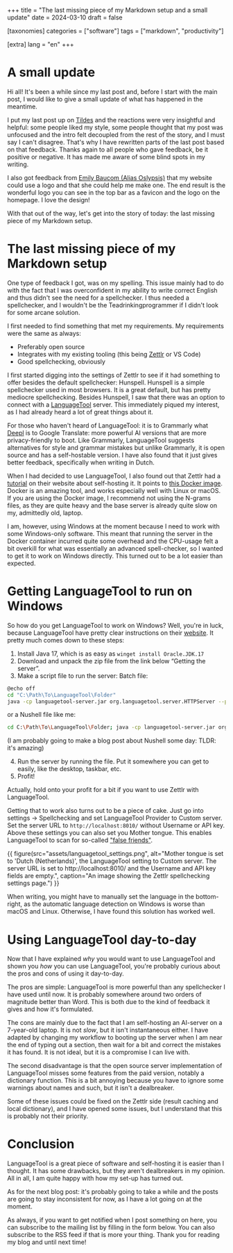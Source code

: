 +++
title = "The last missing piece of my Markdown setup and a small update"
date = 2024-03-10
draft = false

[taxonomies]
categories = ["software"]
tags = ["markdown", "productivity"]

[extra]
lang = "en"
+++

# A small update
Hi all! It's been a while since my last post and, before I start with the main post, I would like to give a small update of what has happened in the meantime.

I put my last post up on [Tildes](https://tildes.net/~tech/1dqs/the_markup_iceberg) and the reactions were very insightful and helpful: some people liked my style, some people thought that my post was unfocused and the intro felt decoupled from the rest of the story, and I must say I can't disagree. That's why I have rewritten parts of the last post based on that feedback. Thanks again to all people who gave feedback, be it positive or negative. It has made me aware of some blind spots in my writing. 

I also got feedback from [Emily Baucom (Alias Oslypsis)](https://emilybau.com/) that my website could use a logo and that she could help me make one. The end result is the wonderful logo you can see in the top bar as a favicon and the logo on the homepage. I love the design!

With that out of the way, let's get into the story of today: the last missing piece of my Markdown setup.

# The last missing piece of my Markdown setup
One type of feedback I got, was on my spelling. This issue mainly had to do with the fact that I was overconfident in my ability to write correct English and thus didn't see the need for a spellchecker. I thus needed a spellchecker, and I wouldn't be the Teadrinkingprogrammer if I didn't look for some arcane solution.

I first needed to find something that met my requirements. My requirements were the same as always:
- Preferably open source
- Integrates with my existing tooling (this being [Zettlr](https://www.zettlr.com/) or VS Code)
- Good spellchecking, obviously

I first started digging into the settings of Zettlr to see if it had something to offer besides the default spellchecker: Hunspell. Hunspell is a simple spellchecker used in most browsers. It is a great default, but has pretty mediocre spellchecking. Besides Hunspell, I saw that there was an option to connect with a [LanguageTool](https://languagetool.org/) server. This immediately piqued my interest, as I had already heard a lot of great things about it.

For those who haven't heard of LanguageTool: it is to Grammarly what [Deepl](https://www.deepl.com/translator) is to Google Translate: more powerful AI versions that are more privacy-friendly to boot. Like Grammarly, LanguageTool suggests alternatives for style and grammar mistakes but unlike Grammarly, it is open source and has a self-hostable version. I have also found that it just gives better feedback, specifically when writing in Dutch.

When I had decided to use LanguageTool, I also found out that Zettlr had a [tutorial](https://docs.zettlr.com/en/guides/languagetool-local/) on their website about self-hosting it. It points to [this Docker image](https://github.com/silvio/docker-languagetool). Docker is an amazing tool, and works especially well with Linux or macOS. If you are using the Docker image, I recommend not using the N-grams files, as they are quite heavy and the base server is already quite slow on my, admittedly old, laptop.

I am, however, using Windows at the moment because I need to work with some Windows-only software. This meant that running the server in the Docker container incurred quite some overhead and the CPU-usage felt a bit overkill for what was essentially an advanced spell-checker, so I wanted to get it to work on Windows directly. This turned out to be a lot easier than expected.

# Getting LanguageTool to run on Windows
So how do you get LanguageTool to work on Windows? Well, you're in luck, because LanguageTool have pretty clear instructions on their [website](https://dev.languagetool.org/http-server). 
It pretty much comes down to these steps:
1. Install Java 17, which is as easy as `winget install Oracle.JDK.17`
2. Download and unpack the zip file from the link below “Getting the server”.
3. Make a script file to run the server:
Batch file:
```sh
@echo off
cd "C:\Path\To\LanguageTool\Folder"
java -cp languagetool-server.jar org.languagetool.server.HTTPServer --port 8010 --public --config server.properties
```
or a Nushell file like me:
```sh
cd C:\Path\To\LanguageTool\Folder; java -cp languagetool-server.jar org.languagetool.server.HTTPServer --port 8010 --public --config server.properties
```
(I am probably going to make a blog post about Nushell some day: TLDR: it's amazing)

4. Run the server by running the file. Put it somewhere you can get to easily, like the desktop, taskbar, etc.
5. Profit!

Actually, hold onto your profit for a bit if you want to use Zettlr with LanguageTool. 

Getting that to work also turns out to be a piece of cake. Just go into settings → Spellchecking and set LanguageTool Provider to Custom server. Set the server URL to `http://localhost:8010/` without Username or API key. Above these settings you can also set you Mother tongue. This enables LanguageTool to scan for so-called ["false friends"](https://en.wikipedia.org/wiki/False_friend).

{{ figure(src="assets/languagetool_settings.png", alt="Mother tongue is set to 'Dutch (Netherlands)', the LanguageTool setting to Custom server. The server URL is set to http://localhost:8010/ and the Username and API key fields are empty.", caption="An image showing the Zettlr spellchecking settings page.") }}

When writing, you might have to manually set the language in the bottom-right, as the automatic language detection on Windows is worse than macOS and Linux. Otherwise, I have found this solution has worked well.

# Using LanguageTool day-to-day
Now that I have explained _why_ you would want to use LanguageTool and shown you _how_ you can use LanguageTool, you're probably curious about the pros and cons of using it day-to-day.

The pros are simple: LanguageTool is more powerful than any spellchecker I have used until now. It is probably somewhere around two orders of magnitude better than Word. This is both due to the kind of feedback it gives and how it's formulated.

The cons are mainly due to the fact that I am self-hosting an AI-server on a 7-year-old laptop. It is not _slow_, but it isn't instantaneous either. I have adapted by changing my workflow to booting up the server when I am near the end of typing out a section, then wait for a bit and correct the mistakes it has found. It is not ideal, but it is a compromise I can live with.

The second disadvantage is that the open source server implementation of LanguageTool misses some features from the paid version, notably a dictionary function. This is a bit annoying because you have to ignore some warnings about names and such, but it isn't a dealbreaker.

Some of these issues could be fixed on the Zettlr side (result caching and local dictionary), and I have opened some issues, but I understand that this is probably not their priority.

# Conclusion
LanguageTool is a great piece of software and self-hosting it is easier than I thought. It has some drawbacks, but they aren't dealbreakers in my opinion. All in all, I am quite happy with how my set-up has turned out.

As for the next blog post: it's probably going to take a while and the posts are going to stay inconsistent for now, as I have a lot going on at the moment. 

As always, if you want to get notified when I post something on here, you can subscribe to the mailing list by filling in the form below. You can also subscribe to the RSS feed if that is more your thing. Thank you for reading my blog and until next time!